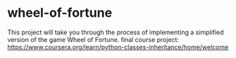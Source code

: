 # wheel-of-fortune

This project will take you through the process of implementing a simplified version of the game Wheel of Fortune.
final course project: https://www.coursera.org/learn/python-classes-inheritance/home/welcome
